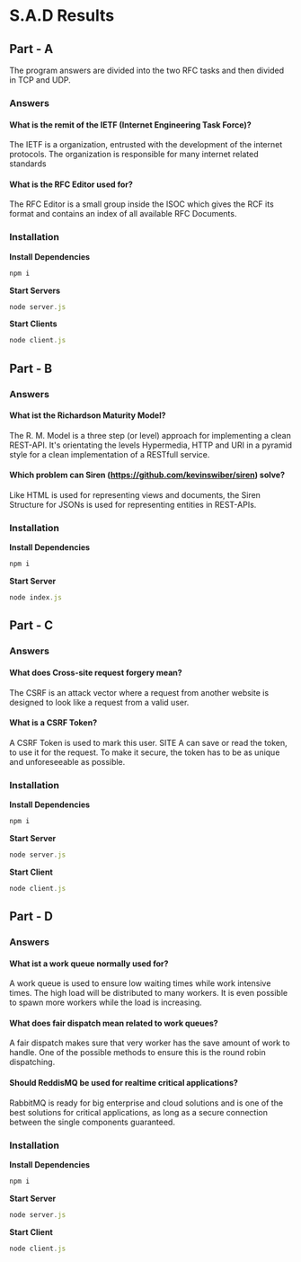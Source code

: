 # S.A.D Results

## Part - A

The program answers are divided into the two RFC tasks and then divided in TCP and UDP.

### Answers

#### What is the remit of the IETF (Internet Engineering Task Force)?

The IETF is a organization, entrusted with the development of the internet protocols. The organization is responsible for many internet related standards

#### What is the RFC Editor used for?

The RFC Editor is a small group inside the ISOC which gives the RCF its format and contains an index of all available RFC Documents.

### Installation

**Install Dependencies**

```javascript
npm i
```

**Start Servers**

```javascript
node server.js
```

**Start Clients**

```javascript
node client.js
```

## Part - B

### Answers

#### What ist the Richardson Maturity Model?

The R. M. Model is a three step (or level) approach for implementing a clean REST-API. It's orientating the levels Hypermedia, HTTP and URI in a pyramid style for a clean implementation of a RESTfull service.

#### Which problem can Siren (https://github.com/kevinswiber/siren) solve?

Like HTML is used for representing views and documents, the Siren Structure for JSONs is used for representing entities in REST-APIs.

### Installation

**Install Dependencies**

```javascript
npm i
```

**Start Server**

```javascript
node index.js
```

## Part - C

### Answers

#### What does Cross-site request forgery mean?

The CSRF is an attack vector where a request from another website is designed to look like a request from a valid user.

#### What is a CSRF Token?

A CSRF Token is used to mark this user. SITE A can save or read the token, to use it for the request. To make it secure, the token has to be as unique and unforeseeable as possible.

### Installation

**Install Dependencies**

```javascript
npm i
```

**Start Server**

```javascript
node server.js
```

**Start Client**

```javascript
node client.js
```

## Part - D

### Answers

#### What ist a work queue normally used for?

A work queue is used to ensure low waiting times while work intensive times. The high load will be distributed to many workers. It is even possible to spawn more workers while the load is increasing.

#### What does fair dispatch mean related to work queues?

A fair dispatch makes sure that very worker has the save amount of work to handle. One of the possible methods to ensure this is the round robin dispatching.

#### Should ReddisMQ be used for realtime critical applications?

RabbitMQ is ready for big enterprise and cloud solutions and is one of the best solutions for critical applications, as long as a secure connection between the single components guaranteed.

### Installation

**Install Dependencies**

```javascript
npm i
```

**Start Server**

```javascript
node server.js
```

**Start Client**

```javascript
node client.js
```
